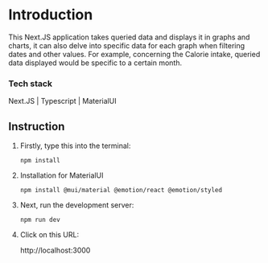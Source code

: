 # Introduction
This Next.JS application takes queried data and displays it in graphs and charts, it can also delve into specific data for each graph when filtering dates and other values. 
For example, concerning the Calorie intake, queried data displayed would be specific to a certain month.

### Tech stack

Next.JS | Typescript | MaterialUI

## Instruction
1. Firstly, type this into the terminal:
   ```
   npm install
   ```
2. Installation for MaterialUI
   ```
   npm install @mui/material @emotion/react @emotion/styled
   ```
3. Next, run the development server:
   ```
   npm run dev
   ```
4. Click on this URL:

   http://localhost:3000
